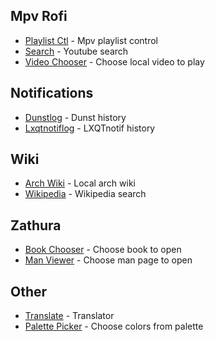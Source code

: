 ## Mpv Rofi

- [Playlist Ctl](https://github.com/su55y/rofi-launchers/tree/master/mpv/playlist_ctl) - Mpv playlist control
- [Search](https://github.com/su55y/rofi-launchers/tree/master/mpv/search) - Youtube search
- [Video Chooser](https://github.com/su55y/rofi-launchers/tree/master/mpv/video_chooser) - Choose local video to play

## Notifications

- [Dunstlog](https://github.com/su55y/rofi-launchers/tree/master/notifications/dunstlog) - Dunst history
- [Lxqtnotiflog](https://github.com/su55y/rofi-launchers/tree/master/notifications/lxqtnotiflog) - LXQTnotif history

## Wiki

- [Arch Wiki](https://github.com/su55y/rofi-launchers/tree/master/wiki/arch_wiki) - Local arch wiki
- [Wikipedia](https://github.com/su55y/rofi-launchers/tree/master/wiki/wikipedia) - Wikipedia search

## Zathura

- [Book Chooser](https://github.com/su55y/rofi-launchers/tree/master/zathura/book_chooser) - Choose book to open
- [Man Viewer](https://github.com/su55y/rofi-launchers/tree/master/zathura/man_viewer) - Choose man page to open

## Other

- [Translate](https://github.com/su55y/rofi-launchers/tree/master/other/translate) - Translator
- [Palette Picker](https://github.com/su55y/rofi-launchers/tree/master/other/palette_picker) - Choose colors from palette
